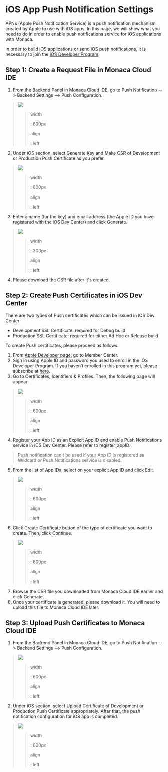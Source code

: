 iOS App Push Notification Settings
==================================

APNs (Apple Push Notification Service) is a push notification mechanism
created by Apple to use with iOS apps. In this page, we will show what
you need to do in order to enable push notifications service for iOS
applications with Monaca.

<div class="admonition note">

In order to build iOS applications or send iOS push notifications, it is
necessary to join the [iOS Developer
Program](https://developer.apple.com/programs/).

</div>

Step 1: Create a Request File in Monaca Cloud IDE
-------------------------------------------------

1.  From the Backend Panel in Monaca Cloud IDE, go to
    Push Notification --&gt; Backend Settings --&gt; Push Configuration.

> ![](images/apns/1.png)
>
> > width
> >
> > :   600px
> >
> > align
> >
> > :   left
> >
2.  Under iOS section, select Generate Key and Make CSR of Development
    or Production Push Certificate as you prefer.

> ![](images/apns/2.png)
>
> > width
> >
> > :   600px
> >
> > align
> >
> > :   left
> >
3.  Enter a name (for the key) and email address (the Apple ID you have
    registered with the iOS Dev Center) and click Generate.

> ![](images/apns/3.png)
>
> > width
> >
> > :   300px
> >
> > align
> >
> > :   left
> >
4.  Please download the CSR file after it's created.

Step 2: Create Push Certificates in iOS Dev Center
--------------------------------------------------

There are two types of Push certificates which can be issued in iOS Dev
Center:

-   Development SSL Certificate: required for Debug build
-   Production SSL Certificate: required for either Ad Hoc or Release
    build.

To create Push certificates, please proceed as follows:

1.  From [Apple Developer page](https://developer.apple.com/), go to
    Member Center.
2.  Sign in using Apple ID and password you used to enroll in the iOS
    Developer Program. If you haven’t enrolled in this program yet,
    please subscribe at
    [here](https://developer.apple.com/programs/ios/).
3.  Go to Certificates, Identifiers & Profiles. Then, the following page
    will appear:

> ![](images/apns/4.png)
>
> > width
> >
> > :   600px
> >
> > align
> >
> > :   left
> >
4.  Register your App ID as an Explicit App ID and enable Push
    Notifications service in iOS Dev Center. Please refer to
    register\_appID.

> <div class="admonition warning">
>
> Push notification can't be used if your App ID is registered as
> Wildcard or Push Notifications service is disabled.
>
> </div>

5.  From the list of App IDs, select on your explicit App ID and click
    Edit.

> ![](images/apns/5.png)
>
> > width
> >
> > :   600px
> >
> > align
> >
> > :   left
> >
6.  Click Create Certificate button of the type of certificate you want
    to create. Then, click Continue.

> ![](images/apns/6.png)
>
> > width
> >
> > :   600px
> >
> > align
> >
> > :   left
> >
7.  Browse the CSR file you downloaded from Monaca Cloud IDE earlier and
    click Generate.
8.  Once your certificate is generated, please download it. You will
    need to upload this file to Monaca Cloud IDE later.

Step 3: Upload Push Certificates to Monaca Cloud IDE
----------------------------------------------------

1.  From the Backend Panel in Monaca Cloud IDE, go to
    Push Notification --&gt; Backend Settings --&gt; Push Configuration.

> ![](images/apns/1.png)
>
> > width
> >
> > :   600px
> >
> > align
> >
> > :   left
> >
2.  Under iOS section, select Upload Certificate of Development or
    Production Push Certificate appropriately. After that, the push
    notification configuration for iOS app is completed.

> ![](images/apns/7.png)
>
> > width
> >
> > :   600px
> >
> > align
> >
> > :   left
> >

